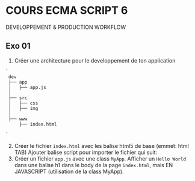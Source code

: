 <!--
@Author: Nicolas Fazio <webmaster-fazio>
@Date:   01-09-2016
@Email:  contact@nicolasfazio.ch
@Last modified by:   webmaster-fazio
@Last modified time: 01-09-2016
-->

# COURS ECMA SCRIPT 6
  DEVELOPPEMENT &amp; PRODUCTION WORKFLOW

  ## Exo 01
  1. Créer une architecture pour le developpement de ton application

    `
     dev    
     ├── app
     │   ├── app.js
     │
     ├── src
     │   ├── css
     │   ├── img
     │
     ├── www
         ├── index.html

    `
  2. Créer le fichier `index.html` avec les balise html5 de base (emmet: html TAB)
  Ajouter balise script pour importer le fichier qui suit:
  3. Créer un fichier `app.js` avec une class `MyApp`.
  Afficher un `Hello World` dans une balise h1 dans le body de la page `index.html`, mais EN JAVASCRIPT (utilisation de la class MyApp).
